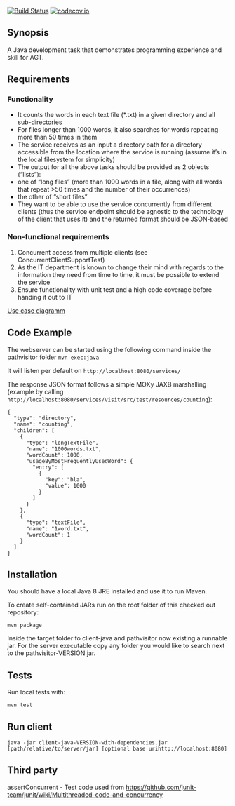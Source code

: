 [![Build Status](https://travis-ci.com/idstein/agt.svg?token=QTWdMaqXyCvwHbkPxMwB&branch=master)](https://travis-ci.com/idstein/agt)
[![codecov.io](https://codecov.io/github/idstein/agt/coverage.svg?branch=master)](https://codecov.io/github/idstein/agt?branch=master)

## Synopsis

A Java development task that demonstrates programming experience and skill for AGT.

## Requirements

### Functionality

- It counts the words in each text file (*.txt) in a given directory and all sub-directories 
-	For files longer than 1000 words, it also searches for words repeating more than 50 times in them
-	The service receives as an input a directory path for a directory accessible from the location where the service is running (assume it’s in the local filesystem for simplicity)
-	The output for all the above tasks should be provided as 2 objects (“lists”):
  -	one of “long files” (more than 1000 words in a file, along with all words that repeat >50 times and the number of their occurrences)
  -	the other of “short files”
-	They want to be able to use the service concurrently from different clients (thus the service endpoint should be agnostic to the technology of the client that uses it) and the returned format should be JSON-based

### Non-functional requirements
1. Concurrent access from multiple clients (see ConcurrentClientSupportTest)
2. As the IT department is known to change their mind with regards to the information they need from time to time, it must be possible to extend the service
3. Ensure functionality with unit test and a high code coverage before handing it out to IT

[Use case diagramm](https://www.lucidchart.com/invitations/accept/7bd9d298-3531-4e64-993f-ee86e93b487c)

## Code Example

The webserver can be started using the following command inside the pathvisitor folder
`mvn exec:java`

It will listen per default on `http://localhost:8080/services/`

The response JSON format follows a simple MOXy JAXB marshalling (example by calling `http://localhost:8080/services/visit/src/test/resources/counting`):

    {
      "type": "directory",
      "name": "counting",
      "children": [
        {
          "type": "longTextFile",
          "name": "1000words.txt",
          "wordCount": 1000,
          "usageByMostFrequentlyUsedWord": {
            "entry": [
              {
                "key": "bla",
                "value": 1000
              }
            ]
          }
        },
        {
          "type": "textFile",
          "name": "1word.txt",
          "wordCount": 1
        }
      ]
    }

## Installation

You should have a local Java 8 JRE installed and use it to run Maven.

To create self-contained JARs run on the root folder of this checked out repository:

`mvn package`

Inside the target folder fo client-java and pathvisitor now existing a runnable jar. For the server executable copy any folder you would like to search next to the pathvisitor-VERSION.jar.

## Tests
Run local tests with:

`mvn test`

## Run client

`java -jar client-java-VERSION-with-dependencies.jar [path/relative/to/server/jar] [optional base urihttp://localhost:8080]`

## Third party

assertConcurrent - Test code used from https://github.com/junit-team/junit/wiki/Multithreaded-code-and-concurrency
